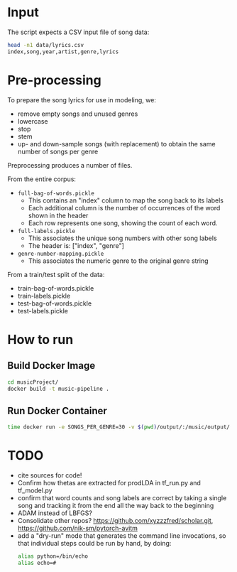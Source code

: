 # Input 

The script expects a CSV input file of song data:

```bash
head -n1 data/lyrics.csv 
index,song,year,artist,genre,lyrics
```

# Pre-processing

To prepare the song lyrics for use in modeling, we:
- remove empty songs and unused genres
- lowercase
- stop
- stem
- up- and down-sample songs (with replacement) to obtain the same number of songs per genre

Preprocessing produces a number of files.

From the entire corpus:
-	`full-bag-of-words.pickle`
	- This contains an "index" column to map the song back to its labels
	- Each additional column is the number of occurrences of the word shown in the header
	- Each row represents one song, showing the count of each word.
-	`full-labels.pickle`
	- This associates the unique song numbers with other song labels
	- The header is: ["index", "genre"]
-	`genre-number-mapping.pickle`
	- This associates the numeric genre to the original genre string

From a train/test split of the data:
-	train-bag-of-words.pickle
-	train-labels.pickle
-	test-bag-of-words.pickle
-	test-labels.pickle

# How to run

## Build Docker Image
```bash
cd musicProject/
docker build -t music-pipeline .
```

## Run Docker Container
```bash
time docker run -e SONGS_PER_GENRE=30 -v $(pwd)/output/:/music/output/ music-pipeline

```

# TODO
- cite sources for code!
- Confirm how thetas are extracted for prodLDA in tf_run.py and tf_model.py
- confirm that word counts and song labels are correct by taking a single song and tracking it from the end all the way back to the beginning
- ADAM instead of LBFGS?
- Consolidate other repos? https://github.com/xyzzzfred/scholar.git, https://github.com/nik-sm/pytorch-avitm
- add a "dry-run" mode that generates the command line invocations, so that individual steps could be run by hand, by doing:
	```bash
	alias python=/bin/echo
	alias echo=#
	```

